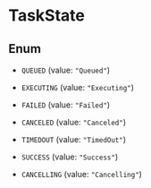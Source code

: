 

# TaskState

## Enum


* `QUEUED` (value: `"Queued"`)

* `EXECUTING` (value: `"Executing"`)

* `FAILED` (value: `"Failed"`)

* `CANCELED` (value: `"Canceled"`)

* `TIMEDOUT` (value: `"TimedOut"`)

* `SUCCESS` (value: `"Success"`)

* `CANCELLING` (value: `"Cancelling"`)



